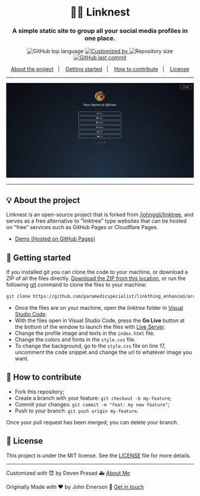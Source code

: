 <h1 align="center">🏴‍☠️ Linknest </h1>
<h3 align="center">A simple static site to group all your social media profiles in one place.</h3>

<p align="center">
  <img alt="GitHub top language" src="https://img.shields.io/github/languages/top/paramedicspecialist/linkthing_enhanced?color=04D361&labelColor=000000">
  
  <a href="https://devenprasad.ca">
    <img alt="Customized by" src="https://img.shields.io/static/v1?label=Modified%20by&message=Deven%20Prasad&color=04D361&labelColor=000000">
  </a>
  
  <img alt="Repository size" src="https://img.shields.io/github/repo-size/paramedicspecialist/linkthing_enhanced?color=04D361&labelColor=000000">
  
  <a href="https://paramedicspecialist.github.io/linkthing_enhanced/commits/master">
    <img alt="GitHub last commit" src="https://img.shields.io/github/last-commit/paramedicspecialist/linkthing_enhanced?color=04D361&labelColor=000000">
  </a>
</p>

<p align="center">
  <a href="#-about-the-project">About the project</a>&nbsp;&nbsp;&nbsp;|&nbsp;&nbsp;&nbsp;
  <a href="#-getting-started">Getting started</a>&nbsp;&nbsp;&nbsp;|&nbsp;&nbsp;&nbsp;
  <a href="#-how-to-contribute">How to contribute</a>&nbsp;&nbsp;&nbsp;|&nbsp;&nbsp;&nbsp;
  <a href="#-license">License</a>
</p>

---

<p align="center">
  <img alt="screenshot" src="screenshot.png">
</p>

---

## 💡 About the project

Linknest is an open-source project that is forked from [/johnggli/linktree](https://github.com/johnggli/linktree), and serves as a free alternative to "linktree" type websites that can be hosted on "free" services such as GitHub Pages or Cloudflare Pages.
- [Demo (Hosted on GitHub Pages)](https://paramedicspecialist.github.io/linkthing_enhanced/)

## 🚀 Getting started

If you installed git you can clone the code to your machine, or download a ZIP of all the files directly.
[Download the ZIP from this location](https://github.com/paramedicspecialist/linkthing_enhanced/archive/master.zip), or run the following [git](https://git-scm.com/downloads) command to clone the files to your machine:
```bash
git clone https://github.com/paramedicspecialist/linkthing_enhanced/archive/master.zip
```
- Once the files are on your machine, open the _linktree_ folder in [Visual Studio Code](https://code.visualstudio.com/).
- With the files open in Visual Studio Code, press the **Go Live** button at the bottom of the window to launch the files with [Live Server](https://marketplace.visualstudio.com/items?itemName=ritwickdey.LiveServer).
- Change the profile image and texts in the `index.html` file.
- Change the colors and fonts in the `style.css` file.
- To change the background, go to the `style.css` file on line 17, uncomment the code snippet and change the url to whatever image you want.

## 🤔 How to contribute

- Fork this repository;
- Create a branch with your feature: `git checkout -b my-feature`;
- Commit your changes: `git commit -m "feat: my new feature"`;
- Push to your branch: `git push origin my-feature`.

Once your pull request has been merged, you can delete your branch.

## 📝 License

This project is under the MIT license. See the [LICENSE](LICENSE.md) file for more details.

---

Customized with 😈 by Deven Prasad 🚑 [About Me](https://devenprasad.ca)

Originally Made with ❤️ by John Emerson :wave: [Get in touch](https://johnggli.github.io/linktree)
